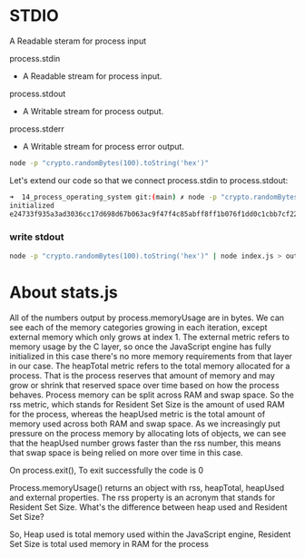 # STDIO

A Readable steram for process input

process.stdin 
- A Readable stream for process input.

process.stdout
- A Writable stream for process output.

process.stderr
- A Writable stream for process error output.


```bash
node -p "crypto.randomBytes(100).toString('hex')"
```

Let's extend our code so that we connect process.stdin to process.stdout:

```bash
➜  14_process_operating_system git:(main) ✗ node -p "crypto.randomBytes(100).toString('hex')" | node index.js
initialized
e24733f935a3ad3036cc17d698d67b063ac9f47f4c85abff8ff1b076f1dd0c1cbb7cf22fe2cacd15d319cdedaa232a11ee010e04021df602712901f57141c34e2301c6fea23b181b4e38366212cb106e745d7f0598e57cb05f5d781f43204c315e878f64
```

### write stdout

```bash
node -p "crypto.randomBytes(100).toString('hex')" | node index.js > out.txt
```


# About stats.js

All of the numbers output by process.memoryUsage are in bytes. We can see each of the memory categories growing in each iteration, except external memory which only grows at index 1. The external metric refers to memory usage by the C layer, so once the JavaScript engine has fully initialized in this case there's no more memory requirements from that layer in our case. The heapTotal metric refers to the total memory allocated for a process. That is the process reserves that amount of memory and may grow or shrink that reserved space over time based on how the process behaves. Process memory can be split across RAM and swap space. So the rss metric, which stands for Resident Set Size is the amount of used RAM for the process, whereas the heapUsed metric is the total amount of memory used across both RAM and swap space. As we increasingly put pressure on the process memory by allocating lots of objects, we can see that the heapUsed number grows faster than the rss number, this means that swap space is being relied on more over time in this case.

On process.exit(), To exit successfully the code is 0

Process.memoryUsage() returns an object with rss, heapTotal, heapUsed and external properties. The rss property is an acronym that stands for Resident Set Size. What's the difference between heap used and Resident Set Size?

So, Heap used is total memory used within the JavaScript engine, Resident Set Size is total used memory in RAM for the process